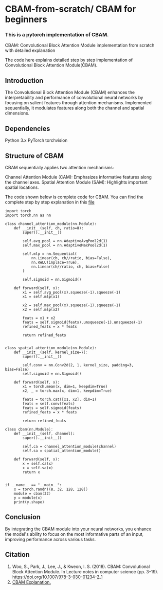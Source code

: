 # CBAM-from-scratch/ CBAM for beginners

### This is a pytorch implementation of CBAM.


CBAM: Convolutional Block Attention Module implementation from scratch with detailed explanation


The code here explains detailed step by step implementation of Convolutional Block Attention Module(CBAM).

## Introduction
The Convolutional Block Attention Module (CBAM) enhances the interpretability and performance of convolutional neural networks by focusing on salient features through attention mechanisms. Implemented sequentially, it modulates features along both the channel and spatial dimensions.

## Dependencies
Python 3.x
PyTorch
torchvision

## Structure of CBAM
CBAM sequentially applies two attention mechanisms:

Channel Attention Module (CAM): Emphasizes informative features along the channel axes.
Spatial Attention Module (SAM): Highlights important spatial locations.

The code shown below is complete code for CBAM. You can find the complete step by step explanation in this [file](https://github.com/Marshajennifer/CBAM-from-scratch/blob/main/CBAM_attention.ipynb)

```
import torch
import torch.nn as nn

class channel_attention_module(nn.Module):
    def __init__(self, ch, ratio=8):
        super().__init__()

        self.avg_pool = nn.AdaptiveAvgPool2d(1)
        self.max_pool = nn.AdaptiveMaxPool2d(1)

        self.mlp = nn.Sequential(
            nn.Linear(ch, ch//ratio, bias=False),
            nn.ReLU(inplace=True),
            nn.Linear(ch//ratio, ch, bias=False)
        )

        self.sigmoid = nn.Sigmoid()

    def forward(self, x):
        x1 = self.avg_pool(x).squeeze(-1).squeeze(-1)
        x1 = self.mlp(x1)

        x2 = self.max_pool(x).squeeze(-1).squeeze(-1)
        x2 = self.mlp(x2)

        feats = x1 + x2
        feats = self.sigmoid(feats).unsqueeze(-1).unsqueeze(-1)
        refined_feats = x * feats

        return refined_feats


class spatial_attention_module(nn.Module):
    def __init__(self, kernel_size=7):
        super().__init__()

        self.conv = nn.Conv2d(2, 1, kernel_size, padding=3, bias=False)
        self.sigmoid = nn.Sigmoid()

    def forward(self, x):
        x1 = torch.mean(x, dim=1, keepdim=True)
        x2, _ = torch.max(x, dim=1, keepdim=True)

        feats = torch.cat([x1, x2], dim=1)
        feats = self.conv(feats)
        feats = self.sigmoid(feats)
        refined_feats = x * feats

        return refined_feats

class cbam(nn.Module):
    def __init__(self, channel):
        super().__init__()

        self.ca = channel_attention_module(channel)
        self.sa = spatial_attention_module()

    def forward(self, x):
        x = self.ca(x)
        x = self.sa(x)
        return x


if __name__ == "__main__":
    x = torch.randn((8, 32, 128, 128))
    module = cbam(32)
    y = module(x)
    print(y.shape)

```


## Conclusion
By integrating the CBAM module into your neural networks, you enhance the model's ability to focus on the most informative parts of an input, improving performance across various tasks.

## Citation
1. Woo, S., Park, J., Lee, J., & Kweon, I. S. (2018). CBAM: Convolutional Block Attention Module. In Lecture notes in computer science (pp. 3–19). https://doi.org/10.1007/978-3-030-01234-2_1
2. [CBAM Explanation.](https://sh-tsang.medium.com/reading-cbam-convolutional-block-attention-module-image-classification-ddbaf10f7430)


